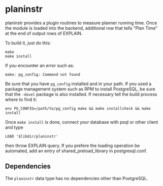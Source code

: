 planinstr
=========

planinstr provides a plugin routines to measure planner
running time. Once the module is loaded into the backend,
additional row that tells "Plan Time" at the end of output
rows of EXPLAIN.

To build it, just do this:

    make
    make install

If you encounter an error such as:

    make: pg_config: Command not found

Be sure that you have `pg_config` installed and in your path. If you used a
package management system such as RPM to install PostgreSQL, be sure that the
`-devel` package is also installed. If necessary tell the build process where
to find it:

    env PG_CONFIG=/path/to/pg_config make && make installcheck && make install

Once `make install` is done, connect your database with psql or other client
and type

    LOAD '$libdir/planinstr'

then throw EXPLAIN query. If you prefere the loading operation be automated,
add an entry of shared\_preload\_library in postgresql.conf.

Dependencies
------------
The `planinstr` data type has no dependencies other than PostgreSQL.

